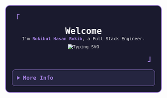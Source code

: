 <div style="font-family: 'Iosevka', monospace; background: #1a1a2e; padding: 20px; border: 2px solid #9d7cd8; border-radius: 15px; max-width: 800px; margin: 0 auto; color: #e0e0e0;">
  <p align="left" style="font-size: 24px; color: #9d7cd8; margin: 0;">
    <strong><samp>「</samp></strong>
  </p>

  <p align="center" style="margin: 10px 0;">
    <samp>
      <b style="font-size: 28px; color: #ffffff;">Welcome</b>
      <br />
      I'm <span style="color: #9d7cd8; font-weight: bold;">Rokibul Hasan Rokib</span>, a Full Stack Engineer.
      <br />
      <img
        src="https://readme-typing-svg.demolab.com?font=Iosevka&size=16&pause=1000&color=9D7CD8¢er=true&vCenter=true&width=435&lines=I+code+efficient+and+elegant+programs;Building+the+future+one+line+at+a+time"
        alt="Typing SVG"
        style="margin-top: 10px;"
      />
    </samp>
  </p>

  <p align="right" style="font-size: 24px; color: #9d7cd8; margin: 0;">
    <strong><samp>」</samp></strong>
  </p>

  <details align="left" style="margin-top: 20px; border: 1px solid #9d7cd8; border-radius: 10px; padding: 15px; background: #252540;">
    <summary style="cursor: pointer; font-size: 18px; color: #9d7cd8; font-weight: bold;">
      <samp><b>More Info</b></samp>
    </summary>
    <br />
    <p align="center" style="font-size: 16px; margin: 0;">
      <samp>
        [ <a href="" style="color: #61dafb; text-decoration: none;">about me</a> •
        <a href="" style="color: #61dafb; text-decoration: none;">projects</a> •
        <a href="https://www.linkedin.com/in/0xrokib/" style="color: #61dafb; text-decoration: none;">contact</a> ]
      </samp>
    </p>
    <br />
    <div style="max-width: 800px; margin: 0 auto;">
      <table style="width: 100%; text-align: center;">
        <tr>
          <td style="width: 50%; padding: 10px; vertical-align: top;">
            <a href="#github-stats">
              <img
                alt="GitHub Stats"
                src="https://github-readme-stats.vercel.app/api?username=0xRokib&count_private=true&show_icons=true&include_all_commits=true&hide_border=true&theme=tokyonight&custom_title=GitHub%20Stats&bg_color=1a1a2e&title_color=9d7cd8&icon_color=61dafb&text_color=e0e0e0"
                style="border-radius: 10px;"
              />
            </a>
          </td>
          <td style="width: 50%; padding: 10px; vertical-align: top;">
            <a href="#top-languages">
              <img
                alt="Top Languages"
                src="https://github-readme-stats.vercel.app/api/top-langs/?username=0xRokib&langs_count=6&theme=tokyonight&layout=compact&hide_border=true&custom_title=Top%20Languages&bg_color=1a1a2e&title_color=9d7cd8&icon_color=61dafb&text_color=e0e0e0"
                style="border-radius: 10px;"
              />
            </a>
          </td>
        </tr>
        <tr>
          <td colspan="2" style="padding: 10px;">
            <p style="font-size: 18px; color: #9d7cd8; font-weight: bold; margin: 10px 0;">Tech Stack:</p>
            <p style="display: flex; flex-wrap: wrap; justify-content: center; gap: 8px;">
              <img src="https://img.shields.io/badge/JavaScript-FFF200?style=for-the-badge&logo=javascript&logoColor=black" alt="JavaScript" />
              <img src="https://img.shields.io/badge/TypeScript-3178C6?style=for-the-badge&logo=typescript&logoColor=white" alt="TypeScript" />
              <img src="https://img.shields.io/badge/Node.js-8CC84B?style=for-the-badge&logo=node.js&logoColor=white" alt="Node.js" />
              <img src="https://img.shields.io/badge/Express-000000?style=for-the-badge&logo=express&logoColor=white" alt="Express" />
              <img src="https://img.shields.io/badge/Python-3776AB?style=for-the-badge&logo=python&logoColor=white" alt="Python" />
              <img src="https://img.shields.io/badge/MongoDB-4EA94B?style=for-the-badge&logo=mongodb&logoColor=white" alt="MongoDB" />
              <img src="https://img.shields.io/badge/PostgreSQL-336791?style=for-the-badge&logo=postgresql&logoColor=white" alt="PostgreSQL" />
              <img src="https://img.shields.io/badge/SQL-4479A1?style=for-the-badge&logo=mysql&logoColor=white" alt="SQL" />
              <img src="https://img.shields.io/badge/Redis-D92C2C?style=for-the-badge&logo=redis&logoColor=white" alt="Redis" />
              <img src="https://img.shields.io/badge/Linux-FCC624?style=for-the-badge&logo=linux&logoColor=black" alt="Linux" />
              <img src="https://img.shields.io/badge/C-A8B9CC?style=for-the-badge&logo=c&logoColor=black" alt="C" />
              <img src="https://img.shields.io/badge/Next.js-000000?style=for-the-badge&logo=next.js&logoColor=white" alt="Next.js" />
              <img src="https://img.shields.io/badge/React-61DAFB?style=for-the-badge&logo=react&logoColor=black" alt="React" />
              <img src="https://img.shields.io/badge/Firebase-FFCA28?style=for-the-badge&logo=firebase&logoColor=black" alt="Firebase" />
              <img src="https://img.shields.io/badge/Netlify-00C7B7?style=for-the-badge&logo=netlify&logoColor=white" alt="Netlify" />
              <img src="https://img.shields.io/badge/Vercel-000000?style=for-the-badge&logo=vercel&logoColor=white" alt="Vercel" />
              <img src="https://img.shields.io/badge/NPM-CC3534?style=for-the-badge&logo=npm&logoColor=white" alt="NPM" />
              <img src="https://img.shields.io/badge/Redux-764ABC?style=for-the-badge&logo=redux&logoColor=white" alt="Redux" />
              <img src="https://img.shields.io/badge/TailwindCSS-38B2AC?style=for-the-badge&logo=tailwindcss&logoColor=white" alt="TailwindCSS" />
              <img src="https://img.shields.io/badge/Chart.js-F7A1A1?style=for-the-badge&logo=chart.js&logoColor=black" alt="Chart.js" />
              <img src="https://img.shields.io/badge/HTML-E34F26?style=for-the-badge&logo=html5&logoColor=white" alt="HTML" />
              <img src="https://img.shields.io/badge/CSS-1572B6?style=for-the-badge&logo=css3&logoColor=white" alt="CSS" />
              <img src="https://img.shields.io/badge/SASS-CC6699?style=for-the-badge&logo=sass&logoColor=white" alt="SASS" />
              <img src="https://img.shields.io/badge/Docker-2496ED?style=for-the-badge&logo=docker&logoColor=white" alt="Docker" />
              <img src="https://img.shields.io/badge/Bash-4EAA25?style=for-the-badge&logo=gnubash&logoColor=white" alt="Bash" />
              <img src="https://img.shields.io/badge/Zorin_OS-169A3B?style=for-the-badge&logo=zorin&logoColor=white" alt="Zorin OS" />
            </p>
          </td>
        </tr>
        <tr>
          <td style="width: 50%; padding: 10px;">
            <a href="https://leetcode.com/u/0xRokib/" style="text-decoration: none;">
              <img
                src="https://img.shields.io/badge/LeetCode-0xRokib-9d7cd8?style=for-the-badge&logo=Leetcode&logoColor=ffffff"
                alt="Leetcode Profile"
                style="border-radius: 5px;"
              />
            </a>
          </td>
          <td style="width: 50%; padding: 10px;">
            <a href="https://www.hackerrank.com/0xrokib" style="text-decoration: none;">
              <img
                src="https://img.shields.io/badge/HackerRank-0xRokib-9d7cd8?style=for-the-badge&logo=HackerRank&logoColor=ffffff"
                alt="HackerRank Profile"
                style="border-radius: 5px;"
              />
            </a>
          </td>
        </tr>
      </table>
    </div>
  </details>
</div>
